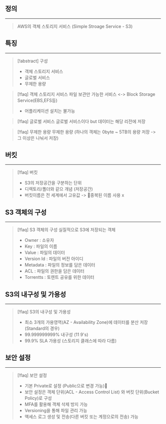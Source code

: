 
## 정의
---
>AWS의 객체 스토리지 서비스 (Simple Stroage Service - S3)

## 특징
---
> [!abstract] 구성
> - 객체 스토리지 서비스
> - 글로벌 서비스
> - 무제한 용량

> [!faq] 객체 스토리지 서비스
> 파일 보관만 가능한 서비스 <-> Block Storage Service(EBS,EFS등)
> - 어플리케이션 설치는 불가능

> [!faq] 글로벌 서비스
> 글로벌 서비스이다 but 데이터는 해당 리전에 저장 

> [!faq] 무제한 용량
> 무제한 용량 (하나의 객체는 0byte ~ 5TB의 용량 저장 -> 그 이상은 나눠서 저장)

## 버킷
---
> [!faq] 버킷 
> - S3의 저장공간을 구분하는 단위
> - 디렉토리/폴더와 같으 개념 (저장공간)
> - 버킷이름은 전 세계에서 고유값 -> 중복된 이름 사용 x

## S3 객체의 구성
---
>[!faq] S3 객체의 구성
>실질적으로 S3에 저장되는 객체
>- Owner : 소유자
>- Key : 파일의 이름 
>- Value : 파일의 데이터 
>- Version Id : 파일의 버전 아이디
>- Metadata : 파일의 정보를 담은 데이터
>- ACL : 파일의 권한을 담은 데이터
>- Torrentts : 토렌트 공유를 위한 데이터

## S3의 내구성 및 가용성
---
>[!faq] S3의 내구성 및 가용성
>- 최소 3개의 가용영역(AZ - Availability Zone)에 데이터를 분산 저장 (Standard의 경우)
>- 99.999999999% 내구성 (11 9's)
>- 99.9% SLA 가용성 (스토리지 클래스에 따라 다름)

## 보안 설정
---
>[!faq] 보안 설정
>- 기본 Private로 설정 (Public으로 변경 가능)
>- 보안 설정은 객체 단위(ACL - Access Control List) 와 버킷 단위(Bucket Policy)로 구성
>- MFA를 활용해 객체 삭제 방지 가능
>- Versioning을 통해 파일 관리 가능
>- 액세스 로그 생성 및 전송(다른 버킷 또는 계정으로의 전송) 가능




